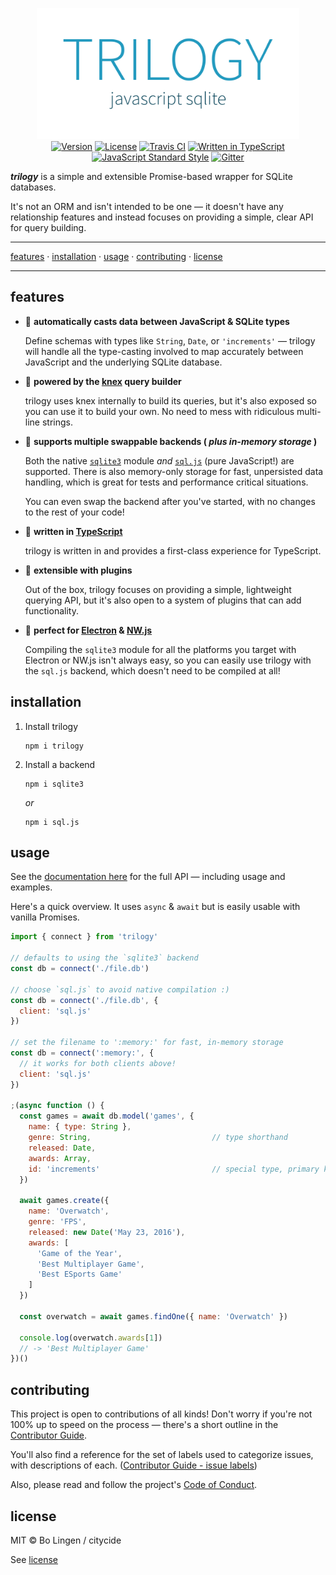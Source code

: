<p align="center">
  <img src="https://raw.githubusercontent.com/citycide/trilogy/master/media/logo.svg?sanitize=true" width="420" alt="trilogy">
  <br>
  <a href="https://www.npmjs.com/package/trilogy"><img src="https://img.shields.io/npm/v/trilogy.svg?style=flat-square" alt="Version"></a>
  <a href="https://www.npmjs.com/package/trilogy"><img src="https://img.shields.io/npm/l/trilogy.svg?style=flat-square" alt="License"></a>
  <a href="https://travis-ci.org/citycide/trilogy"><img src="https://img.shields.io/travis/citycide/trilogy.svg?style=flat-square" alt="Travis CI"></a>
  <a href="http://www.typescriptlang.org/docs/handbook/typescript-in-5-minutes.html"><img src ="https://img.shields.io/badge/written%20in-TypeScript-294E80.svg?style=flat-square" alt="Written in TypeScript"></a>
  <a href="https://standardjs.com"><img src="https://img.shields.io/badge/code%20style-standard-brightgreen.svg?style=flat-square" alt="JavaScript Standard Style"></a>
  <a href="https://gitter.im/citycide/trilogy"><img src="https://img.shields.io/gitter/room/citycide/trilogy.svg?style=flat-square" alt="Gitter"></a>
</p>

***trilogy*** is a simple and extensible Promise-based wrapper for SQLite databases.

It's not an ORM and isn't intended to be one &mdash; it doesn't have any relationship features and instead focuses on providing a simple, clear API for query building.

---

[features](#features) &middot; [installation](#installation) &middot; [usage](#usage) &middot; [contributing](#contributing) &middot; [license](#license)

---

## features

* :link: **automatically casts data between JavaScript & SQLite types**

  Define schemas with types like `String`, `Date`, or `'increments'` &mdash;
  trilogy will handle all the type-casting involved to map accurately
  between JavaScript and the underlying SQLite database.

* :battery: **powered by the [knex][knex] query builder**

  trilogy uses knex internally to build its queries, but it's also exposed so
  you can use it to build your own. No need to mess with ridiculous multi-line
  strings.

* :nut_and_bolt: **supports multiple swappable backends ( _plus in-memory storage_ )**

  Both the native [`sqlite3`][sqlite3] module _and_ [`sql.js`][sqljs] (pure
  JavaScript!) are supported. There is also memory-only storage for fast,
  unpersisted data handling, which is great for tests and performance critical
  situations.

  You can even swap the backend after you've started, with no changes to the
  rest of your code!

* :cop: **written in [TypeScript][typescript]**

  trilogy is written in and provides a first-class experience for TypeScript.

* :electric_plug: **extensible with plugins**

  Out of the box, trilogy focuses on providing a simple, lightweight querying
  API, but it's also open to a system of plugins that can add functionality.

* :revolving_hearts: **perfect for [Electron][electron] & [NW.js][nwjs]**

  Compiling the `sqlite3` module for all the platforms you target with Electron
  or NW.js isn't always easy, so you can easily use trilogy with the `sql.js`
  backend, which doesn't need to be compiled at all!

## installation

1. Install trilogy

   ```console
   npm i trilogy
   ```

2. Install a backend

   ```console
   npm i sqlite3
   ```

   _or_

   ```console
   npm i sql.js
   ```

## usage

See the [documentation here][docs] for the full API &mdash; including usage and
examples.

Here's a quick overview. It uses `async` & `await` but is easily usable with
vanilla Promises.

```js
import { connect } from 'trilogy'

// defaults to using the `sqlite3` backend
const db = connect('./file.db')

// choose `sql.js` to avoid native compilation :)
const db = connect('./file.db', {
  client: 'sql.js'
})

// set the filename to ':memory:' for fast, in-memory storage
const db = connect(':memory:', {
  // it works for both clients above!
  client: 'sql.js'
})

;(async function () {
  const games = await db.model('games', {
    name: { type: String },
    genre: String,                           // type shorthand
    released: Date,
    awards: Array,
    id: 'increments'                         // special type, primary key
  })

  await games.create({
    name: 'Overwatch',
    genre: 'FPS',
    released: new Date('May 23, 2016'),
    awards: [
      'Game of the Year',
      'Best Multiplayer Game',
      'Best ESports Game'
    ]
  })

  const overwatch = await games.findOne({ name: 'Overwatch' })

  console.log(overwatch.awards[1])
  // -> 'Best Multiplayer Game'
})()
```

## contributing

This project is open to contributions of all kinds! Don't worry if you're
not 100% up to speed on the process &mdash; there's a short outline in the
[Contributor Guide](.github/contributing.md).

You'll also find a reference for the set of labels used to categorize issues,
with descriptions of each.
([Contributor Guide - issue labels](.github/contributing.md#labels))

Also, please read and follow the project's [Code of Conduct](.github/code_of_conduct.md).

## license

MIT © Bo Lingen / citycide

See [license](license)

[sqlite3]: https://github.com/mapbox/sqlite3
[sqljs]: https://github.com/kripken/sql.js
[knex]: https://github.com/tgriesser/knex
[electron]: https://github.com/electron/electron
[nwjs]: https://github.com/nwjs/nw.js
[docs]: https://citycide.github.io/trilogy/#/api
[typescript]: https://www.typescriptlang.org/docs/handbook/typescript-in-5-minutes.html
